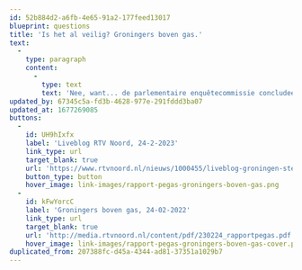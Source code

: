 ```yaml
---
id: 52b884d2-a6fb-4e65-91a2-177feed13017
blueprint: questions
title: 'Is het al veilig? Groningers boven gas.'
text:
  -
    type: paragraph
    content:
      -
        type: text
        text: 'Nee, want... de parlementaire enquêtecommissie concludeert in haar rapport dat de belangen van Groningen stelselmatig genegeerd zijn en er sprake is van een ongekend systeemfalen. De kloof tussen het gasgebouw en de inwoners is bewust groot gehouden en het leed van Groningers werd door zowel landelijke media als de minister-president zwaar onderschat.'
updated_by: 67345c5a-fd3b-4628-977e-291fddd3ba07
updated_at: 1677269085
buttons:
  -
    id: UH9hIxfx
    label: 'Liveblog RTV Noord, 24-2-2023'
    link_type: url
    target_blank: true
    url: 'https://www.rtvnoord.nl/nieuws/1000455/liveblog-groningen-stelt-nu-zelf-herstelmaatregelen-voor-in-den-haag'
    button_type: button
    hover_image: link-images/rapport-pegas-groningers-boven-gas.png
  -
    id: kFwYorcC
    label: 'Groningers boven gas, 24-02-2022'
    link_type: url
    target_blank: true
    url: 'http://media.rtvnoord.nl/content/pdf/230224_rapportpegas.pdf'
    hover_image: link-images/rapport-pegas-groningers-boven-gas-cover.png
duplicated_from: 207388fc-d45a-4344-ad81-37351a1029b7
---
```

